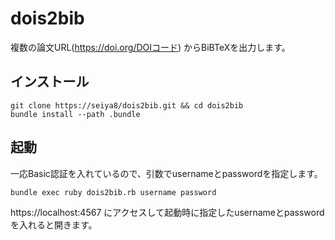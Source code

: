 # dois2bib
複数の論文URL(https://doi.org/DOIコード) からBiBTeXを出力します。

## インストール
```
git clone https://seiya8/dois2bib.git && cd dois2bib
bundle install --path .bundle
```

## 起動
一応Basic認証を入れているので、引数でusernameとpasswordを指定します。
```
bundle exec ruby dois2bib.rb username password
```
https://localhost:4567 にアクセスして起動時に指定したusernameとpasswordを入れると開きます。
